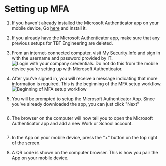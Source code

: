 # Setting up MFA

1. If you haven't already installed the Microsoft Authenticator app on your mobile device, Go [here](https://www.microsoft.com/en-ca/account/authenticator) and install it.

2. If you already have the Microsoft Authenticator app, make sure that any previous setups for TBT Engineering are deleted. 

3. From an internet-connected computer, visit [My Security Info](https://aka.ms/mysecurityinfo) and sign in with the username and password provided by IT.
![Login with your company credentials](https://github.com/stamler/tbte-docs/blob/master/MFA-images/browser-1.png "Login with your company credentials"). Do not do this from the mobile device you're setting up with Microsoft Authenticator.

4. After you've signed in, you will receive a message indicating that more information is required. This is the beginning of the MFA setup workflow.
![Beginning of MFA setup workflow](https://github.com/stamler/tbte-docs/blob/master/MFA-images/browser-2.png "Beginning of MFA setup workflow")

5. You will be prompted to setup the Microsoft Authenticator App. Since you've already downloaded the app, you can just click "Next"
<image browser-3>

6. The browser on the computer will now tell you to open the Microsoft Authenticator app and add
a new Work or School account.
<image browser-4>

7. In the App on your mobile device, press the "+" button on the top right of the screen.

8. A QR code is shown on the computer browser. This is how you pair the App on your mobile device.
<image browser-4>
